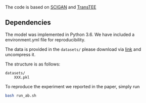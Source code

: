 

The code is based on [SCIGAN](https://github.com/ioanabica/SCIGAN) and [TransTEE](https://github.com/hlzhang109/TransTEE)

## Dependencies

The model was implemented in Python 3.6. We have included a environment.yml file for reproducibility.

The data is provided in the `datasets/` please download via [link](https://drive.google.com/file/d/1eEBJceNPaiA6x4sgufNcvfoGhzpT4Ds-/view?usp=sharing) and uncompress it.

The structure is as follows:
```
datasets/
    XXX.pkl
```
To reproduce the experiment we reported in the paper, simply run
```bash
bash run_ab.sh
```